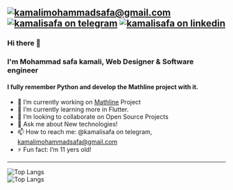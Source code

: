 [![kamalimohammadsafa@gmail.com](https://img.shields.io/badge/Email-Kamalimohammadsafa%40gmail.com-orange?logo=gmail&style=for-the-badge&link=mailto:kamalimohammadsafa@gmail.com "Email")](mailto:kamalimohammadsafa@gmail.com)
[![kamalisafa on telegram](https://img.shields.io/badge/Telegram-@kamalisafa-informational?style=for-the-badge&logo=telegram "Telegram")](https://t.me/kamalisafa)
[![kamalisafa on linkedin](https://img.shields.io/badge/Linkedin-Mohammad%20safa%20kamali-blue?style=for-the-badge&logo=linkedin "LinkedIn")](https://www.linkedin.com/in/mohammad-safa-kamali-5a5a64210/)
----------------------------------

### Hi there 👋
### I'm Mohammad safa kamali, Web Designer & Software engineer
#### I fully remember Python and develop the Mathline project with it.

- 🔭 I’m currently working on [Mathline](http://safasoft.gigfa.com/mt) Project
- 🌱 I’m currently learning more in Flutter.
- 👯 I’m looking to collaborate on Open Source Projects
- 💬 Ask me about New technologies!
- 📫 How to reach me: @kamalisafa on telegram, kamalimohammadsafa@gmail.com
- ⚡ Fun fact: I’m 11 yers old!

-----

![Top Langs](https://github-readme-stats.vercel.app/api?username=safakamali)
<br>
![Top Langs](https://github-readme-stats.vercel.app/api/top-langs/?username=safakamali&layout=compact)
